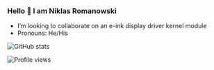 ### Hello 👋 I am Niklas Romanowski

- I’m looking to collaborate on an e-ink display driver kernel module 
- Pronouns: He/His 

![GitHub stats](https://github-readme-stats.vercel.app/api?username=Sherknob&show_icons=true)  

![Profile views](https://gpvc.arturio.dev/Sherknob)  
